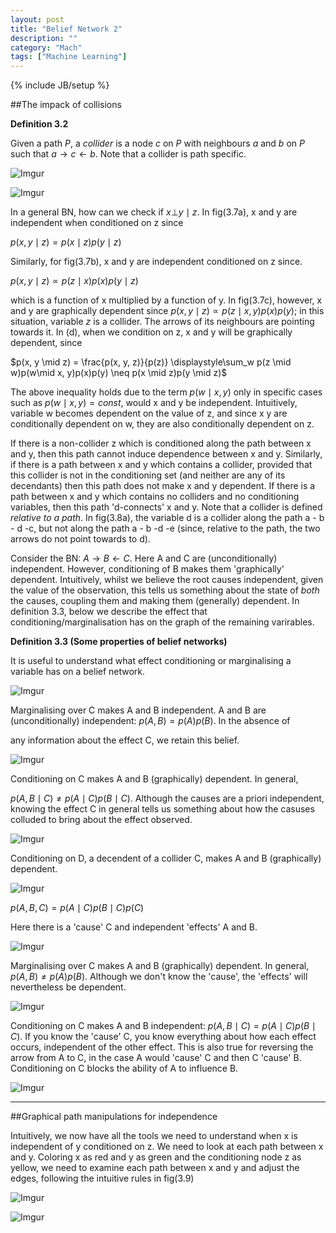 ```yaml
---
layout: post
title: "Belief Network 2"
description: ""
category: "Mach"
tags: ["Machine Learning"]
---
```

{% include JB/setup %}


<!--more-->

##The impack of collisions

**Definition 3.2**

Given a path $P$, a *collider* is a node $c$ on $P$ with neighbours $a$ and
$b$ on $P$ such that $a \rightarrow c \leftarrow b$. Note that a collider
is path specific.

![Imgur](http://i.imgur.com/yFrzhM8.png)

![Imgur](http://i.imgur.com/IcfvIWh.png)

In a general BN, how can we check if $x \bot y \mid z$. In fig(3.7a), x
and y are independent when conditioned on z since

$p(x, y \mid z) = p(x \mid z)p(y \mid z)$

Similarly, for fig(3.7b), x and y are independent conditioned on z since.

$p(x, y \mid z) \propto p(z \mid x)p(x)p(y \mid z)$

which is a function of x multiplied by a function of y. In fig(3.7c),
however, x and y are graphically dependent since 
$p(x, y \mid z) \propto p(z \mid x, y)p(x)p(y)$; in this situation,
variable $z$ is a collider. The arrows of its neighbours are pointing
towards it. In (d), when we condition on z, x and y will be graphically
dependent, since 

$p(x, y \mid z) = \frac{p(x, y, z)}{p(z)} \displaystyle\sum_w p(z \mid w)p(w\mid x, y)p(x)p(y) \neq p(x \mid z)p(y \mid z)$

The above inequality holds due to the term $p(w \mid x, y)$ only in specific
cases such as $p(w \mid x, y) = const$, would x and y be independent. 
Intuitively, variable w becomes dependent on the value of z, and since x 
y are conditionally dependent on w, they are also conditionally dependent 
on z.

If there is a non-collider z which is conditioned along the path between 
x and y, then this path cannot induce dependence between x and y. 
Similarly, if there is a path between x and y which contains a collider, 
provided that this collider is not in the conditioning set (and neither 
are any of its decendants) then this path does not make x and y dependent.
If there is a path between x and y which contains no colliders and no 
conditioning variables, then this path 'd-connects' x and y. Note that a 
collider is defined *relative to a path*. In fig(3.8a), the variable d 
is a collider along the path a - b - d -c, but not along the path a - b -d
-e (since, relative to the path, the two arrows do not point towards to d).

Consider the BN: $A \rightarrow B \leftarrow C$. Here A and C are 
(unconditionally) independent. However, conditioning of B makes them 
'graphically' dependent. Intuitively, whilst we believe the root causes
independent, given the value of the observation, this tells us something
about the state of *both* the causes, coupling them and making them 
(generally) dependent. In definition 3.3, below we describe the effect 
that conditioning/marginalisation has on the graph of the remaining
varirables.

**Definition 3.3 (Some properties of belief networks)**

It is useful to understand what effect conditioning or marginalising a 
variable has on a belief network.

![Imgur](http://i.imgur.com/4OX6syG.png)


Marginalising over C makes A and B independent. A and B are 
(unconditionally) independent: $p(A, B) = p(A)p(B)$. In the absence of

any information about the effect C, we retain this belief.

![Imgur](http://i.imgur.com/OjDJ4af.png)

Conditioning on C makes A and B (graphically) dependent. In general,

$p(A,B \mid C) \neq p(A \mid C) p (B \mid C)$. Although the causes are 
a priori independent, knowing the effect C in general tells us something 
about how the casuses colluded to bring about the effect observed.

![Imgur](http://i.imgur.com/gsc7FCX.png)

Conditioning on D, a decendent of a collider C, makes A and B (graphically)
dependent.

![Imgur](http://i.imgur.com/jjfT9bS.png)


$p(A, B, C) = p(A \mid C)p(B \mid C)p(C)$

Here there is a 'cause' C and independent 'effects' A and B.

![Imgur](http://i.imgur.com/H6gmtod.png)

Marginalising over C makes A and B (graphically) dependent. In general,
$p(A, B) \neq p(A)p(B)$. Although we don't know the 'cause', the 'effects'
will nevertheless be dependent.

![Imgur](http://i.imgur.com/3B1ihpM.png)

Conditioning on C makes A and B independent: $p(A, B \mid C) = p(A \mid C)p(B \mid C)$.
If you know the 'cause' C, you know everything about how each effect occurs,
independent of the other effect. This is also true for reversing the 
arrow from A to C, in the case A would 'cause' C and then C 'cause' B.
Conditioning on C blocks the ability of A to influence B.

![Imgur](http://i.imgur.com/hHqK3fD.png)

---

##Graphical path manipulations for independence

Intuitively, we now have all the tools we need to understand when x is 
independent of y conditioned on z. We need to look at each path between 
x and y. Coloring x as red and y as green and the conditioning node z as
yellow, we need to examine each path between x and y and adjust the edges,
following the intuitive rules in fig(3.9)

![Imgur](http://i.imgur.com/nDJtKeK.png)

![Imgur](http://i.imgur.com/DZxPDUA.png)
